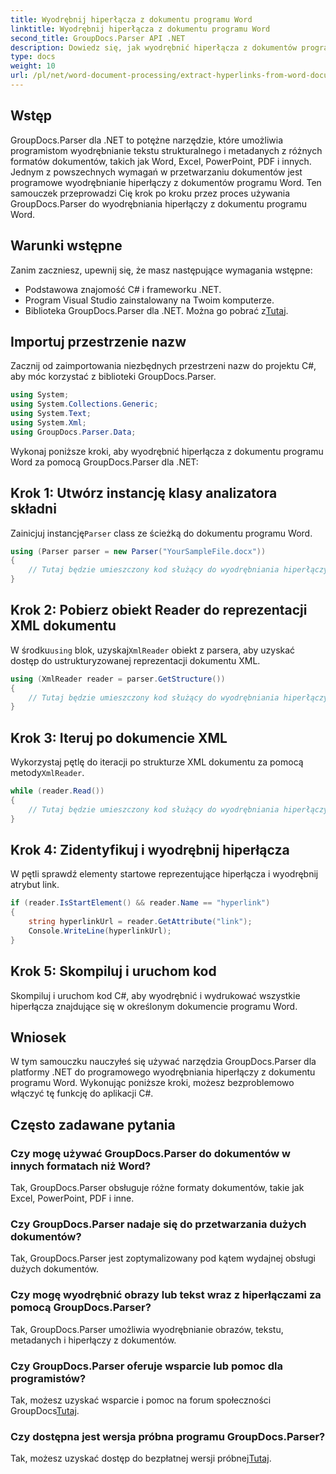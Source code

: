 ```yaml
---
title: Wyodrębnij hiperłącza z dokumentu programu Word
linktitle: Wyodrębnij hiperłącza z dokumentu programu Word
second_title: GroupDocs.Parser API .NET
description: Dowiedz się, jak wyodrębnić hiperłącza z dokumentów programu Word za pomocą GroupDocs.Parser dla .NET. Przewodnik krok po kroku z przykładami kodu.
type: docs
weight: 10
url: /pl/net/word-document-processing/extract-hyperlinks-from-word-document/
---
```

## Wstęp
GroupDocs.Parser dla .NET to potężne narzędzie, które umożliwia programistom wyodrębnianie tekstu strukturalnego i metadanych z różnych formatów dokumentów, takich jak Word, Excel, PowerPoint, PDF i innych. Jednym z powszechnych wymagań w przetwarzaniu dokumentów jest programowe wyodrębnianie hiperłączy z dokumentów programu Word. Ten samouczek przeprowadzi Cię krok po kroku przez proces używania GroupDocs.Parser do wyodrębniania hiperłączy z dokumentu programu Word.
## Warunki wstępne
Zanim zaczniesz, upewnij się, że masz następujące wymagania wstępne:
- Podstawowa znajomość C# i frameworku .NET.
- Program Visual Studio zainstalowany na Twoim komputerze.
-  Biblioteka GroupDocs.Parser dla .NET. Można go pobrać z[Tutaj](https://releases.groupdocs.com/parser/net/).
## Importuj przestrzenie nazw
Zacznij od zaimportowania niezbędnych przestrzeni nazw do projektu C#, aby móc korzystać z biblioteki GroupDocs.Parser.
```csharp
using System;
using System.Collections.Generic;
using System.Text;
using System.Xml;
using GroupDocs.Parser.Data;
```
Wykonaj poniższe kroki, aby wyodrębnić hiperłącza z dokumentu programu Word za pomocą GroupDocs.Parser dla .NET:
## Krok 1: Utwórz instancję klasy analizatora składni
 Zainicjuj instancję`Parser` class ze ścieżką do dokumentu programu Word.
```csharp
using (Parser parser = new Parser("YourSampleFile.docx"))
{
    // Tutaj będzie umieszczony kod służący do wyodrębniania hiperłączy
}
```
## Krok 2: Pobierz obiekt Reader do reprezentacji XML dokumentu
 W środku`using` blok, uzyskaj`XmlReader` obiekt z parsera, aby uzyskać dostęp do ustrukturyzowanej reprezentacji dokumentu XML.
```csharp
using (XmlReader reader = parser.GetStructure())
{
    // Tutaj będzie umieszczony kod służący do wyodrębniania hiperłączy
}
```
## Krok 3: Iteruj po dokumencie XML
Wykorzystaj pętlę do iteracji po strukturze XML dokumentu za pomocą metody`XmlReader`.
```csharp
while (reader.Read())
{
    // Tutaj będzie umieszczony kod służący do wyodrębniania hiperłączy
}
```
## Krok 4: Zidentyfikuj i wyodrębnij hiperłącza
W pętli sprawdź elementy startowe reprezentujące hiperłącza i wyodrębnij atrybut link.
```csharp
if (reader.IsStartElement() && reader.Name == "hyperlink")
{
    string hyperlinkUrl = reader.GetAttribute("link");
    Console.WriteLine(hyperlinkUrl);
}
```
## Krok 5: Skompiluj i uruchom kod
Skompiluj i uruchom kod C#, aby wyodrębnić i wydrukować wszystkie hiperłącza znajdujące się w określonym dokumencie programu Word.
## Wniosek
W tym samouczku nauczyłeś się używać narzędzia GroupDocs.Parser dla platformy .NET do programowego wyodrębniania hiperłączy z dokumentu programu Word. Wykonując poniższe kroki, możesz bezproblemowo włączyć tę funkcję do aplikacji C#.

## Często zadawane pytania
### Czy mogę używać GroupDocs.Parser do dokumentów w innych formatach niż Word?
Tak, GroupDocs.Parser obsługuje różne formaty dokumentów, takie jak Excel, PowerPoint, PDF i inne.
### Czy GroupDocs.Parser nadaje się do przetwarzania dużych dokumentów?
Tak, GroupDocs.Parser jest zoptymalizowany pod kątem wydajnej obsługi dużych dokumentów.
### Czy mogę wyodrębnić obrazy lub tekst wraz z hiperłączami za pomocą GroupDocs.Parser?
Tak, GroupDocs.Parser umożliwia wyodrębnianie obrazów, tekstu, metadanych i hiperłączy z dokumentów.
### Czy GroupDocs.Parser oferuje wsparcie lub pomoc dla programistów?
 Tak, możesz uzyskać wsparcie i pomoc na forum społeczności GroupDocs[Tutaj](https://forum.groupdocs.com/c/parser/17).
### Czy dostępna jest wersja próbna programu GroupDocs.Parser?
 Tak, możesz uzyskać dostęp do bezpłatnej wersji próbnej[Tutaj](https://releases.groupdocs.com/).